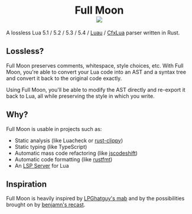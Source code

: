 <div align="center">
	<h1>
		Full Moon<br>
		<a href="https://crates.io/crates/full-moon"><img src="https://img.shields.io/crates/v/full-moon.svg"></a>
	</h1>
</div>

A lossless Lua 5.1 / 5.2 / 5.3 / 5.4 / [Luau](https://luau-lang.org/) / [CfxLua](https://docs.fivem.net/docs/scripting-manual/runtimes/lua/) parser written in Rust.


## Lossless?

Full Moon preserves comments, whitespace, style choices, etc. With Full Moon, you're able to convert your Lua code into an AST and a syntax tree and convert it back to the original code exactly.

Using Full Moon, you'll be able to modify the AST directly and re-export it back to Lua, all while preserving the style in which you write.


## Why?

Full Moon is usable in projects such as:
- Static analysis (like Luacheck or [rust-clippy](https://github.com/rust-lang/rust-clippy))
- Static typing (like TypeScript)
- Automatic mass code refactoring (like [jscodeshift](https://github.com/facebook/jscodeshift))
- Automatic code formatting (like [rustfmt](https://github.com/rust-lang/rustfmt))
- An [LSP Server](https://microsoft.github.io/language-server-protocol/) for Lua

## Inspiration

Full Moon is heavily inspired by [LPGhatguy's mab](https://github.com/LPGhatguy/mab/) and by the possibilities brought on by [benjamn's recast](https://github.com/benjamn/recast).
